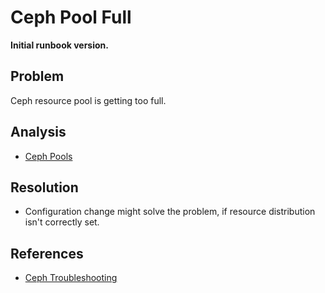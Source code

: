 # Ceph Pool Full

**Initial runbook version.**

## Problem

Ceph resource pool is getting too full.

## Analysis
 * [Ceph Pools](https://docs.ceph.com/en/latest/rados/operations/pools/)

## Resolution
 * Configuration change might solve the problem, if resource distribution isn't correctly set.

## References
 * [Ceph Troubleshooting](https://docs.ceph.com/en/latest/rados/troubleshooting/)
